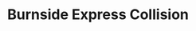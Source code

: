 ---
title: "Burnside Express Collision"
url: /indianapolis/burnside-express-collision/
shop: car repair
---